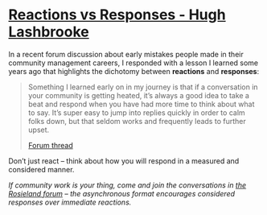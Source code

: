 # [Reactions vs Responses - Hugh Lashbrooke](https://hughlashbrooke.com/2022/04/06/reactions-vs-responses/)

In a recent forum discussion about early mistakes people made in their community management careers, I responded with a lesson I learned some years ago that highlights the dichotomy between **reactions** and **responses**:

> Something I learned early on in my journey is that if a conversation in your community is getting heated, it’s always a good idea to take a beat and respond when you have had more time to think about what to say. It’s super easy to jump into replies quickly in order to calm folks down, but that seldom works and frequently leads to further upset.
>
> [Forum thread](https://village.rosie.land/t/tell-me-the-mistakes-you-made-in-your-first-community-manager-role/27/4?u=hlashbrooke)

Don’t just react – think about how you will respond in a measured and considered manner.

_If community work is your thing, come and join the conversations in [the Rosieland forum](https://village.rosie.land/) – the asynchronous format encourages considered responses over immediate reactions._
